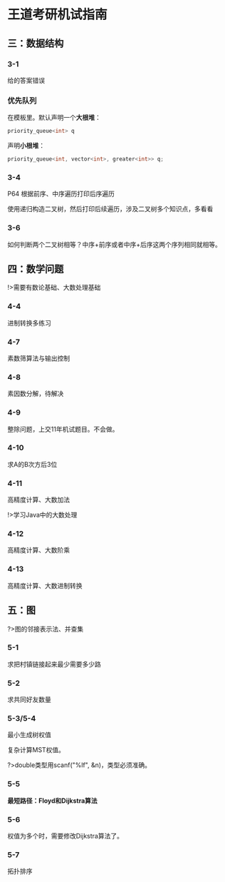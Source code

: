# 王道考研机试指南

## 三：数据结构
### 3-1
给的答案错误

### 优先队列
在<queue>模板里。默认声明一个**大根堆**：
```c++
priority_queue<int> q
```
声明**小根堆**：
```c++
priority_queue<int, vector<int>, greater<int>> q;
```

### 3-4
P64
根据前序、中序遍历打印后序遍历

使用递归构造二叉树，然后打印后续遍历，涉及二叉树多个知识点，多看看

### 3-6
如何判断两个二叉树相等？中序+前序或者中序+后序这两个序列相同就相等。

## 四：数学问题
!>需要有数论基础、大数处理基础

### 4-4
进制转换多练习

### 4-7
素数筛算法与输出控制

### 4-8
素因数分解，待解决

### 4-9
整除问题，上交11年机试题目。不会做。

### 4-10
求A的B次方后3位

### 4-11
高精度计算、大数加法

!>学习Java中的大数处理

### 4-12
高精度计算、大数阶乘

### 4-13
高精度计算、大数进制转换

## 五：图
?>图的邻接表示法、并查集

### 5-1
求把村镇链接起来最少需要多少路

### 5-2
求共同好友数量

### 5-3/5-4
最小生成树权值

复杂计算MST权值。

?>double类型用scanf("%lf", &n)，类型必须准确。

### 5-5
**最短路径：Floyd和Dijkstra算法**

### 5-6
权值为多个时，需要修改Dijkstra算法了。

### 5-7
拓扑排序